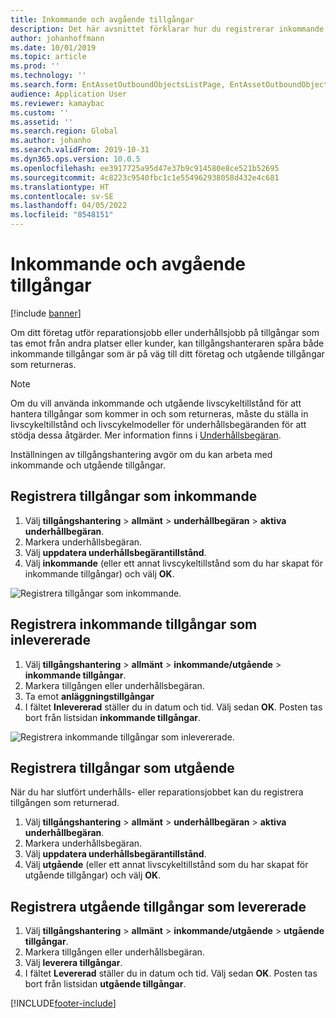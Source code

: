```yaml
---
title: Inkommande och avgående tillgångar
description: Det här avsnittet förklarar hur du registrerar inkommande och avgående tillgångar i tillgångshantering.
author: johanhoffmann
ms.date: 10/01/2019
ms.topic: article
ms.prod: ''
ms.technology: ''
ms.search.form: EntAssetOutboundObjectsListPage, EntAssetOutboundObjectsDeliver, EntAssetInboundObjectsListPage, EntAssetInboundObjectsRecieve
audience: Application User
ms.reviewer: kamaybac
ms.custom: ''
ms.assetid: ''
ms.search.region: Global
ms.author: johanho
ms.search.validFrom: 2019-10-31
ms.dyn365.ops.version: 10.0.5
ms.openlocfilehash: ee3917725a95d47e37b9c914580e8ce521b52695
ms.sourcegitcommit: 4c8223c9540fbc1c1e554962938058d432e4c681
ms.translationtype: HT
ms.contentlocale: sv-SE
ms.lasthandoff: 04/05/2022
ms.locfileid: "8548151"
---
```

# <a name="inbound-and-outbound-assets"></a>Inkommande och avgående tillgångar

[!include [banner](../../includes/banner.md)]

 

Om ditt företag utför reparationsjobb eller underhållsjobb på tillgångar som tas emot från andra platser eller kunder, kan tillgångshanteraren spåra både inkommande tillgångar som är på väg till ditt företag och utgående tillgångar som returneras.

> [!NOTE]
> Om du vill använda inkommande och utgående livscykeltillstånd för att hantera tillgångar som kommer in och som returneras, måste du ställa in livscykeltillstånd och livscykelmodeller för underhållsbegäranden för att stödja dessa åtgärder. Mer information finns i [Underhållsbegäran](/d365F-O/supply-chain/asset-management/manage-maintenance-requests/../manage-maintenance-requests/maintenance-request-overview).

Inställningen av tillgångshantering avgör om du kan arbeta med inkommande och utgående tillgångar.

## <a name="register-assets-as-inbound"></a>Registrera tillgångar som inkommande

1. Välj **tillgångshantering** \> **allmänt** \> **underhållbegäran** \> **aktiva underhållbegäran**.
2. Markera underhållsbegäran.
3. Välj **uppdatera underhållsbegärantillstånd**.
4. Välj **inkommande** (eller ett annat livscykeltillstånd som du har skapat för inkommande tillgångar) och välj **OK**.

![Registrera tillgångar som inkommande.](media/07-manage-maintenance-requests.png)

## <a name="register-inbound-assets-as-received"></a>Registrera inkommande tillgångar som inlevererade

1. Välj **tillgångshantering** \> **allmänt** \> **inkommande/utgående** \> **inkommande tillgångar**.
2. Markera tillgången eller underhållsbegäran.
3. Ta emot **anläggningstillgångar**
4. I fältet **Inlevererad** ställer du in datum och tid. Välj sedan **OK**. Posten tas bort från listsidan **inkommande tillgångar**.

![Registrera inkommande tillgångar som inlevererade.](media/08-manage-maintenance-requests.png)

## <a name="register-assets-as-outbound"></a>Registrera tillgångar som utgående

När du har slutfört underhålls- eller reparationsjobbet kan du registrera tillgången som returnerad.

1. Välj **tillgångshantering** \> **allmänt** \> **underhållbegäran** \> **aktiva underhållbegäran**.
2. Markera underhållsbegäran.
3. Välj **uppdatera underhållsbegärantillstånd**.
4. Välj **utgående** (eller ett annat livscykeltillstånd som du har skapat för utgående tillgångar) och välj **OK**.

## <a name="register-outbound-assets-as-delivered"></a>Registrera utgående tillgångar som levererade

1. Välj **tillgångshantering** \> **allmänt** \> **inkommande/utgående** \> **utgående tillgångar**.
2. Markera tillgången eller underhållsbegäran.
3. Välj **leverera tillgångar**.
4. I fältet **Levererad** ställer du in datum och tid. Välj sedan **OK**. Posten tas bort från listsidan **utgående tillgångar**.


[!INCLUDE[footer-include](../../../includes/footer-banner.md)]